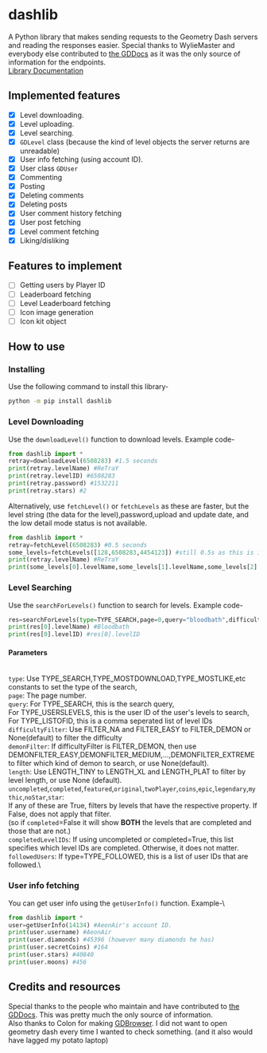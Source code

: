 # dashlib
A Python library that makes sending requests to the Geometry Dash servers and reading the responses easier. Special thanks to WylieMaster and everybody else contributed to [the GDDocs](https://wyliemaster.github.io/gddocs/#/) as it was the only source of information for the endpoints.  
[Library Documentation](README.md#how-to-use)

## Implemented features
 - [x] Level downloading. 
 - [x] Level uploading. 
 - [x] Level searching. 
 - [x] `GDLevel` class (because the kind of level objects the server returns are unreadable)
 - [x] User info fetching (using account ID).
 - [x] User class `GDUser`
 - [x] Commenting
 - [x] Posting
 - [x] Deleting comments
 - [x] Deleting posts
 - [x] User comment history fetching
 - [x] User post fetching
 - [x] Level comment fetching
 - [x] Liking/disliking

## Features to implement
 - [ ] Getting users by Player ID
 - [ ] Leaderboard fetching
 - [ ] Level Leaderboard fetching
 - [ ] Icon image generation
 - [ ] Icon kit object

## How to use
 ### Installing
  Use the following command to install this library-
  ```bash
  python -m pip install dashlib
  ```
 ### Level Downloading
  Use the `downloadLevel()` function to download levels. Example code-
  ```python
  from dashlib import *
  retray=downloadLevel(6508283) #1.5 seconds
  print(retray.levelName) #ReTraY
  print(retray.levelID) #6508283
  print(retray.password) #1532211
  print(retray.stars) #2
  ```
  Alternatively, use `fetchLevel()` or `fetchLevels` as these are faster, but the level string (the data for the level),password,upload and update date, and the low detail mode status is not available.
  ```python
  from dashlib import *
  retray=fetchLevel(6508283) #0.5 seconds
  some_levels=fetchLevels([128,6508283,4454123]) #still 0.5s as this is in a single request.
  print(retray.levelName) #ReTraY
  print(some_levels[0].levelName,some_levels[1].levelName,some_levels[2].levelName) #1st level, ReTraY, Sonar
  ```
  ### Level Searching
   Use the `searchForLevels()` function to search for levels. Example code-
   ```python
   res=searchForLevels(type=TYPE_SEARCH,page=0,query="bloodbath",difficultyFilter=FILTER_DEMON,demonFilter=DEMONFILTER_EXTREME)
   print(res[0].levelName) #Bloodbath
   print(res[0].levelID) #res[0].levelID
   ```
   

   #### Parameters
   \
    `type`:    Use TYPE_SEARCH,TYPE_MOSTDOWNLOAD,TYPE_MOSTLIKE,etc constants to set the type of the search,\
    `page`:    The page number.\
    `query`:   For TYPE_SEARCH, this is the search query,\
            For TYPE_USERSLEVELS, this is the user ID of the user's levels to search,\
            For TYPE_LISTOFID, this is a comma seperated list of level IDs\
    `difficultyFilter`:   Use FILTER_NA and FILTER_EASY to FILTER_DEMON or None(default) to filter the difficulty\
    `demonFilter`:     If difficultyFilter is FILTER_DEMON, then use DEMONFILTER_EASY,DEMONFILTER_MEDIUM,...,DEMONFILTER_EXTREME to filter which kind of demon to search, or use None(default).\
    `length`:    Use LENGTH_TINY to LENGTH_XL and LENGTH_PLAT to filter by level length, or use None (default).\
    `uncompleted`,`completed`,`featured`,`original`,`twoPlayer`,`coins`,`epic`,`legendary`,`mythic`,`noStar`,`star`:\
        If any of these are True, filters by levels that have the respective property. If False, does not apply that filter.\
        (so if `completed`=False it will show **BOTH** the levels that are completed and those that are not.)\
    `completedLevelIDs`:     If using uncompleted or completed=True, this list specifies which level IDs are completed. Otherwise, it does not matter.\
    `followedUsers`:   If type=TYPE_FOLLOWED, this is a list of user IDs that are followed.\
  ### User info fetching
   You can get user info using the `getUserInfo()` function. Example-\
   ```python
   from dashlib import *
   user=getUserInfo(14134) #AeonAir's account ID.
   print(user.username) #AeonAir
   print(user.diamonds) #45396 (however many diamonds he has)
   print(user.secretCoins) #164
   print(user.stars) #40840
   print(user.moons) #456
   ```
## Credits and resources
 Special thanks to the people who maintain and have contributed to [the GDDocs](https://wyliemaster.github.io/gddocs/#/). This was pretty much the only source of information.\
 Also thanks to Colon for making [GDBrowser](https://gdbrowser.com/). I did not want to open geometry dash every time I wanted to check something. (and it also would have lagged my potato laptop)





